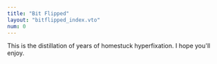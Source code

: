 ```yaml
---
title: "Bit Flipped" 
layout: "bitflipped_index.vto"
num: 0
---
```


This is the distillation of years of homestuck hyperfixation. I hope you'll enjoy.

